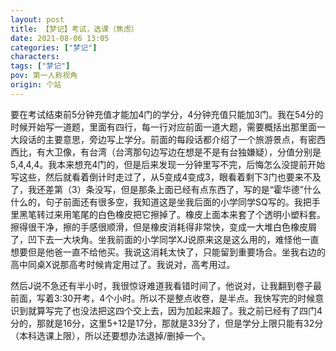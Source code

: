 ```yaml
---
layout: post
title: 【梦记】考试，选课（焦虑）
date: 2021-08-06 13:05
categories: ["梦记"]
characters: 
tags: ["梦记"]
pov: 第一人称视角
origin: 个站
---
```


要在考试结束前5分钟充值才能加4门的学分，4分钟充值只能加3门。我在54分的时候开始写一道题，里面有四行，每一行对应前面一道大题，需要概括出那里面一大段话的主要意思，旁边写上学分。前面的每段话都介绍了一个旅游景点，有密西西比，有大卫像，有台湾（台湾那句边写边在想是不是有台独嫌疑），分值分别是5,4,4,4。我本来想充4门的，但是后来发现一分钟里写不完，后悔怎么没提前开始写这些，然后就看着倒计时走过了，从5变成4变成3，眼看着剩下3门也要来不及了，我还差第（3）条没写，但是那条上面已经有点东西了，写的是“霍华德”什么什么的，句子前面还有很多空，我知道这是坐我后面的小学同学SQ写的。我把手里黑笔转过来用笔尾的白色橡皮把它擦掉了。橡皮上面本来套了个透明小塑料套。擦得很干净，擦的手感很顺滑，但是橡皮消耗得非常快，变成一大堆白色橡皮屑了，凹下去一大块角。坐我前面的小学同学XJ说原来这是这么用的，难怪他一直想要但是他爸一直不给他买。我说这消耗太快了，只能留到重要场合。坐我右边的高中同桌X说那高考时候肯定用过了。我说对，高考用过。

然后J说不急还有半小时，我很惊讶难道我看错时间了，他说对，让我翻到卷子最前面，写着3:30开考，4个小时。所以不是整点收卷，是半点。我快写完的时候意识到就算写完了也没法把这四个交上去，因为加起来超了。我之前已经有了四门4分的，那就是16分，这里5+12是17分，那就是33分了，但是学分上限只能有32分（本科选课上限），所以还要想办法退掉/删掉一个。
